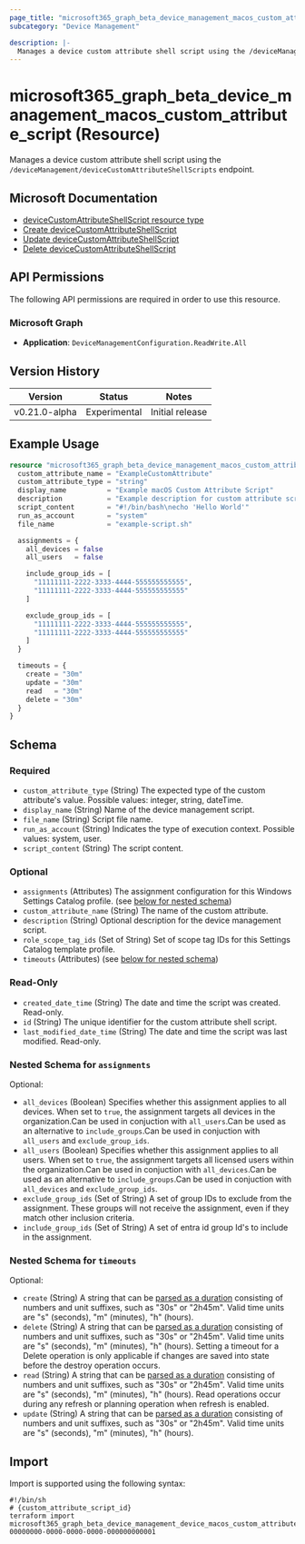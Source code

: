 ```yaml
---
page_title: "microsoft365_graph_beta_device_management_macos_custom_attribute_script Resource - microsoft365"
subcategory: "Device Management"

description: |-
  Manages a device custom attribute shell script using the /deviceManagement/deviceCustomAttributeShellScripts endpoint.
---
```


# microsoft365_graph_beta_device_management_macos_custom_attribute_script (Resource)

Manages a device custom attribute shell script using the `/deviceManagement/deviceCustomAttributeShellScripts` endpoint.

## Microsoft Documentation

- [deviceCustomAttributeShellScript resource type](https://learn.microsoft.com/en-us/graph/api/resources/intune-devices-devicecustomattributeshellscript?view=graph-rest-beta)
- [Create deviceCustomAttributeShellScript](https://learn.microsoft.com/en-us/graph/api/intune-devices-devicecustomattributeshellscript-create?view=graph-rest-beta)
- [Update deviceCustomAttributeShellScript](https://learn.microsoft.com/en-us/graph/api/intune-devices-devicecustomattributeshellscript-update?view=graph-rest-beta)
- [Delete deviceCustomAttributeShellScript](https://learn.microsoft.com/en-us/graph/api/intune-devices-devicecustomattributeshellscript-delete?view=graph-rest-beta)

## API Permissions

The following API permissions are required in order to use this resource.

### Microsoft Graph

- **Application**: `DeviceManagementConfiguration.ReadWrite.All`

## Version History

| Version | Status | Notes |
|---------|--------|-------|
| v0.21.0-alpha | Experimental | Initial release |

## Example Usage

```terraform
resource "microsoft365_graph_beta_device_management_macos_custom_attribute_script" "example" {
  custom_attribute_name = "ExampleCustomAttribute"
  custom_attribute_type = "string"
  display_name          = "Example macOS Custom Attribute Script"
  description           = "Example description for custom attribute script."
  script_content        = "#!/bin/bash\necho 'Hello World'"
  run_as_account        = "system"
  file_name             = "example-script.sh"

  assignments = {
    all_devices = false
    all_users   = false

    include_group_ids = [
      "11111111-2222-3333-4444-555555555555",
      "11111111-2222-3333-4444-555555555555"
    ]

    exclude_group_ids = [
      "11111111-2222-3333-4444-555555555555",
      "11111111-2222-3333-4444-555555555555"
    ]
  }

  timeouts = {
    create = "30m"
    update = "30m"
    read   = "30m"
    delete = "30m"
  }
}
```

<!-- schema generated by tfplugindocs -->
## Schema

### Required

- `custom_attribute_type` (String) The expected type of the custom attribute's value. Possible values: integer, string, dateTime.
- `display_name` (String) Name of the device management script.
- `file_name` (String) Script file name.
- `run_as_account` (String) Indicates the type of execution context. Possible values: system, user.
- `script_content` (String) The script content.

### Optional

- `assignments` (Attributes) The assignment configuration for this Windows Settings Catalog profile. (see [below for nested schema](#nestedatt--assignments))
- `custom_attribute_name` (String) The name of the custom attribute.
- `description` (String) Optional description for the device management script.
- `role_scope_tag_ids` (Set of String) Set of scope tag IDs for this Settings Catalog template profile.
- `timeouts` (Attributes) (see [below for nested schema](#nestedatt--timeouts))

### Read-Only

- `created_date_time` (String) The date and time the script was created. Read-only.
- `id` (String) The unique identifier for the custom attribute shell script.
- `last_modified_date_time` (String) The date and time the script was last modified. Read-only.

<a id="nestedatt--assignments"></a>
### Nested Schema for `assignments`

Optional:

- `all_devices` (Boolean) Specifies whether this assignment applies to all devices. When set to `true`, the assignment targets all devices in the organization.Can be used in conjuction with `all_users`.Can be used as an alternative to `include_groups`.Can be used in conjuction with `all_users` and `exclude_group_ids`.
- `all_users` (Boolean) Specifies whether this assignment applies to all users. When set to `true`, the assignment targets all licensed users within the organization.Can be used in conjuction with `all_devices`.Can be used as an alternative to `include_groups`.Can be used in conjuction with `all_devices` and `exclude_group_ids`.
- `exclude_group_ids` (Set of String) A set of group IDs to exclude from the assignment. These groups will not receive the assignment, even if they match other inclusion criteria.
- `include_group_ids` (Set of String) A set of entra id group Id's to include in the assignment.


<a id="nestedatt--timeouts"></a>
### Nested Schema for `timeouts`

Optional:

- `create` (String) A string that can be [parsed as a duration](https://pkg.go.dev/time#ParseDuration) consisting of numbers and unit suffixes, such as "30s" or "2h45m". Valid time units are "s" (seconds), "m" (minutes), "h" (hours).
- `delete` (String) A string that can be [parsed as a duration](https://pkg.go.dev/time#ParseDuration) consisting of numbers and unit suffixes, such as "30s" or "2h45m". Valid time units are "s" (seconds), "m" (minutes), "h" (hours). Setting a timeout for a Delete operation is only applicable if changes are saved into state before the destroy operation occurs.
- `read` (String) A string that can be [parsed as a duration](https://pkg.go.dev/time#ParseDuration) consisting of numbers and unit suffixes, such as "30s" or "2h45m". Valid time units are "s" (seconds), "m" (minutes), "h" (hours). Read operations occur during any refresh or planning operation when refresh is enabled.
- `update` (String) A string that can be [parsed as a duration](https://pkg.go.dev/time#ParseDuration) consisting of numbers and unit suffixes, such as "30s" or "2h45m". Valid time units are "s" (seconds), "m" (minutes), "h" (hours).

## Import

Import is supported using the following syntax:

```shell
#!/bin/sh
# {custom_attribute_script_id}
terraform import microsoft365_graph_beta_device_management_device_macos_custom_attribute_script.example 00000000-0000-0000-0000-000000000001
```

